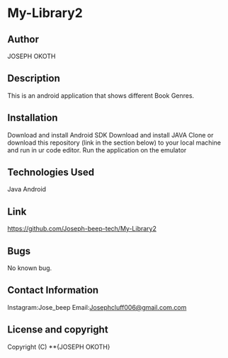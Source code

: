 # My-Library2
## Author
JOSEPH OKOTH
## Description
This is an android application that shows different Book Genres.
## Installation
Download and install Android SDK
Download and install JAVA
Clone or download this repository (link in the section below) to your local machine and run in ur code editor.
Run the application on the emulator


## Technologies Used
Java
Android

## Link
https://github.com/Joseph-beep-tech/My-Library2
## Bugs
No known bug.
## Contact Information
Instagram:Jose_beep
 Email:Josephcluff006@gmail.com.com
 ## License and copyright
 Copyright (C) **{JOSEPH OKOTH}